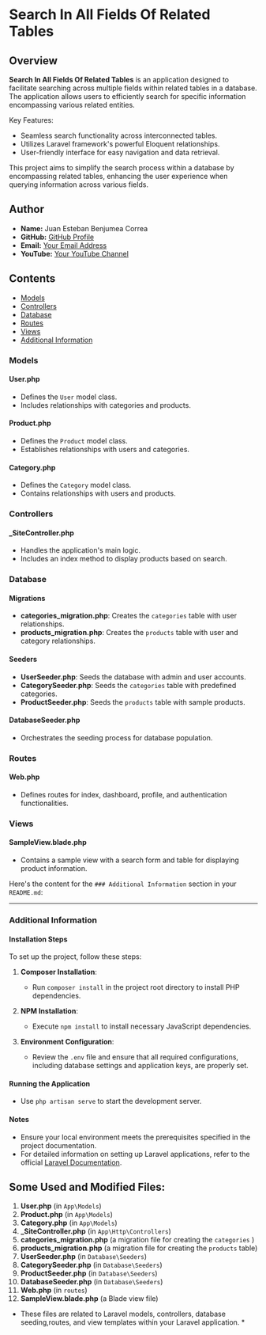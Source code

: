 # Search In All Fields Of Related Tables


## Overview

**Search In All Fields Of Related Tables** is an application designed to facilitate searching across multiple fields within related tables in a database. The application allows users to efficiently search for specific information encompassing various related entities.

Key Features:

- Seamless search functionality across interconnected tables.
- Utilizes Laravel framework's powerful Eloquent relationships.
- User-friendly interface for easy navigation and data retrieval.

This project aims to simplify the search process within a database by encompassing related tables, enhancing the user experience when querying information across various fields.

## Author

- **Name:** Juan Esteban Benjumea Correa
- **GitHub:** [GitHub Profile](https://github.com/esteban5tael)
- **Email:** [Your Email Address](mailto:jebcdev@gmail.com)
- **YouTube:** [Your YouTube Channel](https://www.youtube.com/@jebcdev)

## Contents

- [Models](#models)
- [Controllers](#controllers)
- [Database](#database)
- [Routes](#routes)
- [Views](#views)
- [Additional Information](#additional-information)

### Models

#### User.php

- Defines the `User` model class.
- Includes relationships with categories and products.

#### Product.php

- Defines the `Product` model class.
- Establishes relationships with users and categories.

#### Category.php

- Defines the `Category` model class.
- Contains relationships with users and products.

### Controllers

#### \_SiteController.php

- Handles the application's main logic.
- Includes an index method to display products based on search.

### Database

#### Migrations

- **categories_migration.php**: Creates the `categories` table with user relationships.
- **products_migration.php**: Creates the `products` table with user and category relationships.

#### Seeders

- **UserSeeder.php**: Seeds the database with admin and user accounts.
- **CategorySeeder.php**: Seeds the `categories` table with predefined categories.
- **ProductSeeder.php**: Seeds the `products` table with sample products.

#### DatabaseSeeder.php

- Orchestrates the seeding process for database population.

### Routes

#### Web.php

- Defines routes for index, dashboard, profile, and authentication functionalities.

### Views

#### SampleView.blade.php

- Contains a sample view with a search form and table for displaying product information.

Here's the content for the `### Additional Information` section in your `README.md`:

---

### Additional Information

#### Installation Steps

To set up the project, follow these steps:

1. **Composer Installation**:
    - Run `composer install` in the project root directory to install PHP dependencies.

2. **NPM Installation**:
    - Execute `npm install` to install necessary JavaScript dependencies.

3. **Environment Configuration**:
    - Review the `.env` file and ensure that all required configurations, including database settings and application keys, are properly set.

#### Running the Application

- Use `php artisan serve` to start the development server.

#### Notes

- Ensure your local environment meets the prerequisites specified in the project documentation.
- For detailed information on setting up Laravel applications, refer to the official [Laravel Documentation](https://laravel.com/docs).



## Some Used and Modified Files:

1. **User.php** (in `App\Models`)
2. **Product.php** (in `App\Models`)
3. **Category.php** (in `App\Models`)
4. **\_SiteController.php** (in `App\Http\Controllers`)
5. **categories_migration.php** (a migration file for creating the `categories` )
6. **products_migration.php** (a migration file for creating the `products` table)
7. **UserSeeder.php** (in `Database\Seeders`)
8. **CategorySeeder.php** (in `Database\Seeders`)
9. **ProductSeeder.php** (in `Database\Seeders`)
10. **DatabaseSeeder.php** (in `Database\Seeders`)
11. **Web.php** (in `routes`)
12. **SampleView.blade.php** (a Blade view file)

* These files are related to Laravel models, controllers, database seeding,routes, and view templates within your Laravel application. *